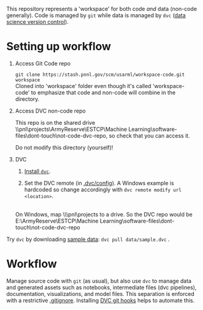 This repository represents a 'workspace' for both code _and_ data (non-code generally). Code is managed by `git` while data is managed by `dvc` ([data science version control](http://dvc.org)).


# Setting up workflow

1. Access Git Code repo

    `git clone https://stash.pnnl.gov/scm/usarml/workspace-code.git workspace`
    <br>
    Cloned into 'workspace' folder even though it's called 'workspace-code' to emphasize that code and non-code will combine in the directory.

2. Access DVC non-code repo

    This repo is on the shared drive \\\pnl\projects\ArmyReserve\ESTCP\Machine Learning\software-files\dont-touch\not-code-dvc-repo, so check that you can access it.

    Do not modify this directory (yourself)!

3. DVC

    1. [Install `dvc`](https://dvc.org/doc/get-started/install).

    2. Set the DVC remote (in [.dvc/config](.dvc/config)). A Windows example is hardcoded so change accordingly with `dvc remote modify url <location>`.
    <br>
    On Windows, map \\\pnl\projects to a drive. So the DVC repo would be E:\ArmyReserve\ESTCP\Machine Learning\software-files\dont-touch\not-code-dvc-repo


 Try `dvc` by downloading [sample data](data/sample.dvc): `dvc pull data/sample.dvc`   .


# Workflow

Manage source code with `git` (as usual), but also use `dvc` to manage data and generated assets such as notebooks, intermediate files (dvc pipelines), documentation, visualizations, and model files. This separation is enforced with a restrictive [.gitignore](.gitignore). Installing [DVC git hooks](https://dvc.org/doc/commands-reference/install) helps to automate this.


<!-- branching? base env -->

